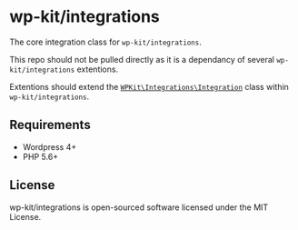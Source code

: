 # wp-kit/integrations

The core integration class for ```wp-kit/integrations```.

This repo should not be pulled directly as it is a dependancy of several ```wp-kit/integrations``` extentions.

Extentions should extend the [```WPKit\Integrations\Integration```](https://github.com/wp-kit/integrations/blob/master/src/Integrations/Integration.php) class within ```wp-kit/integrations```.

## Requirements

* Wordpress 4+
* PHP 5.6+

## License

wp-kit/integrations is open-sourced software licensed under the MIT License.
